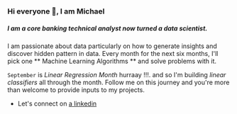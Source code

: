 ### Hi everyone 👋, I am Michael

##### I am a core banking technical analyst now turned a data scientist. 
I am passionate about data particularly on how to generate insights and discover hidden pattern in data.
Every month for the next six months, I'll pick one ** Machine Learning Algorithms ** and solve problems with it. 

`September` is _Linear Regression Month_ hurraay !!!. and so I'm building *linear classifiers* all through the month.
Follow me on this journey and you're more than welcome to provide inputs to my projects. 

- Let's connect on [a linkedin](https://www.linkedin.com/in/michaelappiagyei/)

<!--
**PKJZane/PKJZane** is a ✨ _special_ ✨ repository because its `README.md` (this file) appears on your GitHub profile.

Here are some ideas to get you started:


- 🔭
- 🌱 I’m currently learning ...
- 👯 I’m looking to collaborate on ...
- 🤔 I’m looking for help with ...
- 💬 Ask me about ...
- 📫 How to reach me: ...
- 😄 Pronouns: ...
- ⚡ Fun fact: ...
-->
